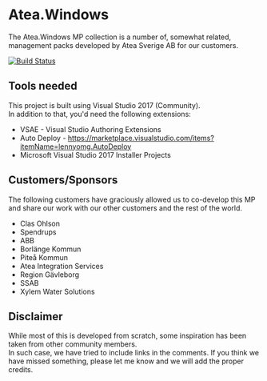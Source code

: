# Atea.Windows

The Atea.Windows MP collection is a number of, somewhat related, management packs developed by Atea Sverige AB for our customers.

[![Build Status](https://stegenfeldt.visualstudio.com/SCOM%20MP%20-%20Atea.Windows/_apis/build/status/stegenfeldt.Atea.Windows)](https://stegenfeldt.visualstudio.com/SCOM%20MP%20-%20Atea.Windows/_build/latest?definitionId=1)

## Tools needed

This project is built using Visual Studio 2017 (Community).  
In addition to that, you'd need the following extensions:

- VSAE - Visual Studio Authoring Extensions
- Auto Deploy - <https://marketplace.visualstudio.com/items?itemName=lennyomg.AutoDeploy>
- Microsoft Visual Studio 2017 Installer Projects

## Customers/Sponsors

The following customers have graciously allowed us to co-develop this MP and share our work with our other customers and the rest of the world.

- Clas Ohlson
- Spendrups
- ABB
- Borlänge Kommun
- Piteå Kommun
- Atea Integration Services
- Region Gävleborg
- SSAB
- Xylem Water Solutions

## Disclaimer

While most of this is developed from scratch, some inspiration has been taken from other community members.  
In such case, we have tried to include links in the comments.
If you think we have missed something, please let me know and we will add the proper credits.
